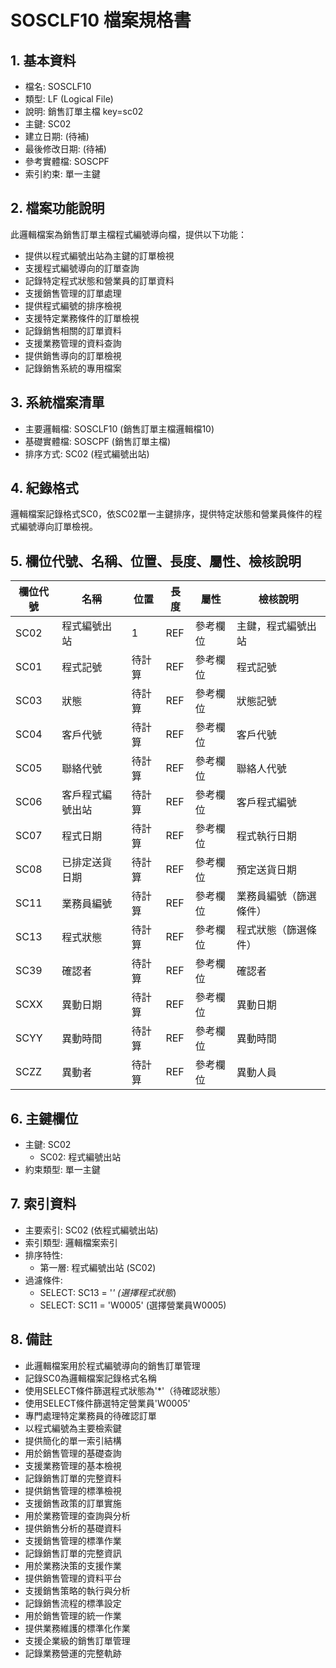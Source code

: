 # SOSCLF10 檔案規格書

## 1. 基本資料
- 檔名: SOSCLF10
- 類型: LF (Logical File)
- 說明: 銷售訂單主檔 key=sc02
- 主鍵: SC02
- 建立日期: (待補)
- 最後修改日期: (待補)
- 參考實體檔: SOSCPF
- 索引約束: 單一主鍵

## 2. 檔案功能說明
此邏輯檔案為銷售訂單主檔程式編號導向檔，提供以下功能：
- 提供以程式編號出站為主鍵的訂單檢視
- 支援程式編號導向的訂單查詢
- 記錄特定程式狀態和營業員的訂單資料
- 支援銷售管理的訂單處理
- 提供程式編號的排序檢視
- 支援特定業務條件的訂單檢視
- 記錄銷售相關的訂單資料
- 支援業務管理的資料查詢
- 提供銷售導向的訂單檢視
- 記錄銷售系統的專用檔案

## 3. 系統檔案清單
- 主要邏輯檔: SOSCLF10 (銷售訂單主檔邏輯檔10)
- 基礎實體檔: SOSCPF (銷售訂單主檔)
- 排序方式: SC02 (程式編號出站)

## 4. 紀錄格式
邏輯檔案記錄格式SC0，依SC02單一主鍵排序，提供特定狀態和營業員條件的程式編號導向訂單檢視。

## 5. 欄位代號、名稱、位置、長度、屬性、檢核說明
| 欄位代號 | 名稱 | 位置 | 長度 | 屬性 | 檢核說明 |
|----------|------|------|------|------|----------|
| SC02 | 程式編號出站 | 1 | REF | 參考欄位 | 主鍵，程式編號出站 |
| SC01 | 程式記號 | 待計算 | REF | 參考欄位 | 程式記號 |
| SC03 | 狀態 | 待計算 | REF | 參考欄位 | 狀態記號 |
| SC04 | 客戶代號 | 待計算 | REF | 參考欄位 | 客戶代號 |
| SC05 | 聯絡代號 | 待計算 | REF | 參考欄位 | 聯絡人代號 |
| SC06 | 客戶程式編號出站 | 待計算 | REF | 參考欄位 | 客戶程式編號 |
| SC07 | 程式日期 | 待計算 | REF | 參考欄位 | 程式執行日期 |
| SC08 | 已排定送貨日期 | 待計算 | REF | 參考欄位 | 預定送貨日期 |
| SC11 | 業務員編號 | 待計算 | REF | 參考欄位 | 業務員編號（篩選條件） |
| SC13 | 程式狀態 | 待計算 | REF | 參考欄位 | 程式狀態（篩選條件） |
| SC39 | 確認者 | 待計算 | REF | 參考欄位 | 確認者 |
| SCXX | 異動日期 | 待計算 | REF | 參考欄位 | 異動日期 |
| SCYY | 異動時間 | 待計算 | REF | 參考欄位 | 異動時間 |
| SCZZ | 異動者 | 待計算 | REF | 參考欄位 | 異動人員 |

## 6. 主鍵欄位
- 主鍵: SC02
  - SC02: 程式編號出站
- 約束類型: 單一主鍵

## 7. 索引資料
- 主要索引: SC02 (依程式編號出站)
- 索引類型: 邏輯檔案索引
- 排序特性: 
  - 第一層: 程式編號出站 (SC02)
- 過濾條件:
  - SELECT: SC13 = '*' (選擇程式狀態*)
  - SELECT: SC11 = 'W0005' (選擇營業員W0005)

## 8. 備註
- 此邏輯檔案用於程式編號導向的銷售訂單管理
- 記錄SC0為邏輯檔案記錄格式名稱
- 使用SELECT條件篩選程式狀態為'*'（待確認狀態）
- 使用SELECT條件篩選特定營業員'W0005'
- 專門處理特定業務員的待確認訂單
- 以程式編號為主要檢索鍵
- 提供簡化的單一索引結構
- 用於銷售管理的基礎查詢
- 支援業務管理的基本檢視
- 記錄銷售訂單的完整資料
- 提供銷售管理的標準檢視
- 支援銷售政策的訂單實施
- 用於業務管理的查詢與分析
- 提供銷售分析的基礎資料
- 支援銷售管理的標準作業
- 記錄銷售訂單的完整資訊
- 用於業務決策的支援作業
- 提供銷售管理的資料平台
- 支援銷售策略的執行與分析
- 記錄銷售流程的標準設定
- 用於銷售管理的統一作業
- 提供業務維護的標準化作業
- 支援企業級的銷售訂單管理
- 記錄業務營運的完整軌跡 